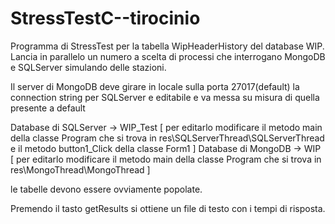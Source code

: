 # StressTestC--tirocinio

Programma di StressTest per la tabella WipHeaderHistory del database WIP.
Lancia in parallelo un numero a scelta di processi che interrogano MongoDB e SQLServer simulando delle stazioni.

Il server di MongoDB deve girare in locale sulla porta 27017(default)
la connection string per SQLServer e editabile e va messa su misura di quella presente a default

Database di SQLServer -> WIP_Test [ per editarlo modificare il metodo main della classe Program che si trova in res\SQLServerThread\SQLServerThread e il metodo button1_Click della classe Form1 ]
Database di MongoDB -> WIP [ per editarlo modificare il metodo main della classe Program che si trova in res\MongoThread\MongoThread ]

le tabelle devono essere ovviamente popolate.

Premendo il tasto getResults si ottiene un file di testo con i tempi di risposta.
